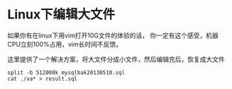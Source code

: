 # Linux下编辑大文件

如果你有在linux下用vim打开10G文件的体验的话， 你一定有这个感受，机器CPU立刻100%占用，vim长时间不反馈。


这里提供了一个解决方案，将大文件分成小文件，然后编辑完后，恢复成大文件


    split -b 512000k mysqlbak20130510.sql    
    cat ./xa* > result.sql  
